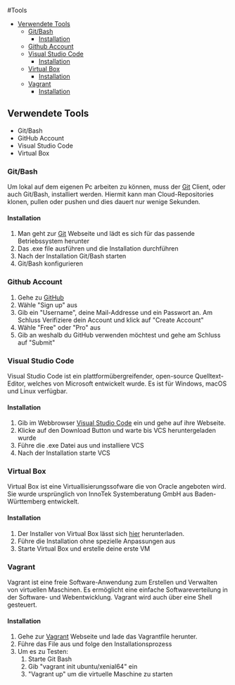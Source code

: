 #Tools
- [Verwendete Tools](#verwendete-tools)
  - [Git/Bash](#gitbash)
    - [Installation](#installation)
  - [Github Account](#github-account)
  - [Visual Studio Code](#visual-studio-code)
    - [Installation](#installation-1)
  - [Virtual Box](#virtual-box)
    - [Installation](#installation-2)
  - [Vagrant](#vagrant)
    - [Installation](#installation-3)
## Verwendete Tools
- Git/Bash
- GitHub Account
- Visual Studio Code
- Virtual Box

### Git/Bash
Um lokal auf dem eigenen Pc arbeiten zu können, muss der [Git](https://git-scm.com/downloads) Client, oder auch Git/Bash, installiert werden. Hiermit kann man Cloud-Repositories klonen, pullen oder pushen und dies dauert nur wenige Sekunden. 
#### Installation
1. Man geht zur [Git](https://git-scm.com/downloads) Webseite und lädt es sich für das passende Betriebssystem herunter
2. Das .exe file ausführen und die Installation durchführen
3. Nach der Installation Git/Bash starten
4. Git/Bash konfigurieren

### Github Account
1. Gehe zu [GitHub](https://github.com/)
2. Wähle "Sign up" aus
3. Gib ein "Username", deine Mail-Addresse und ein Passwort an. Am Schluss Verifiziere dein Account und klick auf "Create Account"
4. Wähle "Free" oder "Pro" aus
5. Gib an weshalb du GitHub verwenden möchtest und gehe am Schluss auf "Submit"

### Visual Studio Code
Visual Studio Code ist ein plattformübergreifender, open-source Quelltext-Editor, welches von Microsoft entwickelt wurde. Es ist für Windows, macOS und Linux verfügbar.

#### Installation
1. Gib im Webbrowser [Visual Studio Code](https://code.visualstudio.com/) ein und gehe auf ihre Webseite.
2. Klicke auf den Download Button und warte bis VCS heruntergeladen wurde
3. Führe die .exe Datei aus und installiere VCS
4. Nach der Installation starte VCS

### Virtual Box
Virtual Box ist eine Virtuallisierungssofware die von Oracle angeboten wird. Sie wurde ursprünglich von InnoTek Systemberatung GmbH aus Baden-Württemberg entwickelt. 

#### Installation
1. Der Installer von Virtual Box lässt sich [hier](https://www.virtualbox.org/) herunterladen.
2. Führe die Installation ohne spezielle Anpassungen aus
3. Starte Virtual Box und erstelle deine erste VM

### Vagrant
Vagrant ist eine freie Software-Anwendung zum Erstellen und Verwalten von virtuellen Maschinen. Es ermöglicht eine einfache Softwareverteilung in der Software- und Webentwicklung. Vagrant wird auch über eine Shell gesteuert.

#### Installation
1. Gehe zur [Vagrant](https://www.vagrantup.com/) Webseite und lade das Vagrantfile herunter.
2. Führe das File aus und folge den Installationsprozess
3. Um es zu Testen:
   1. Starte Git Bash
   2. Gib "vagrant init ubuntu/xenial64" ein
   3. "Vagrant up" um die virtuelle Maschine zu starten